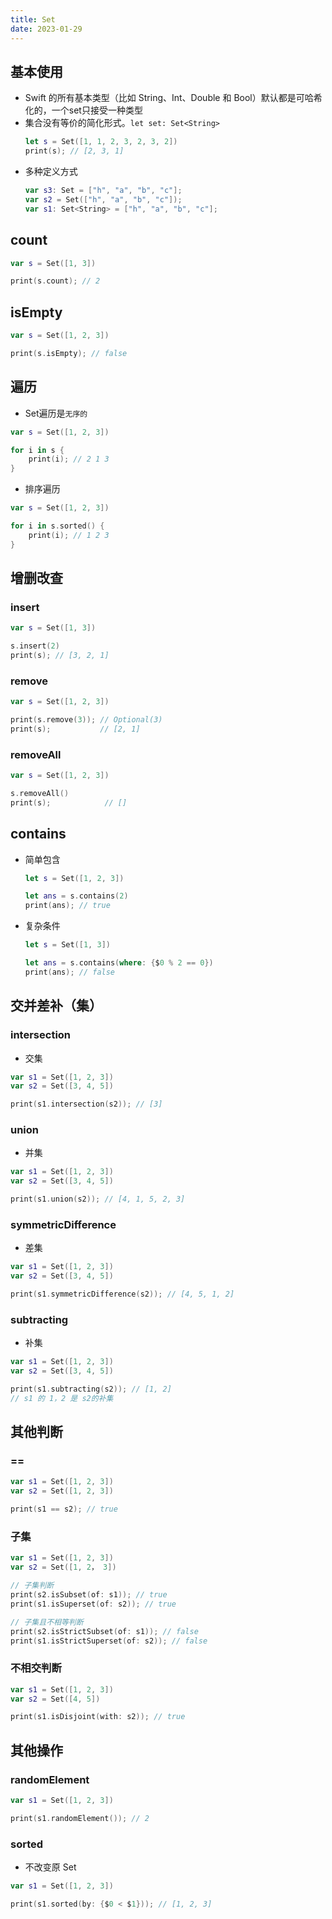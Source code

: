 ```yaml
---
title: Set
date: 2023-01-29
---
```

## 基本使用
* Swift 的所有基本类型（比如 String、Int、Double 和 Bool）默认都是可哈希化的，一个set只接受一种类型
* 集合没有等价的简化形式。`let set: Set<String>`
    ```swift
    let s = Set([1, 1, 2, 3, 2, 3, 2])
    print(s); // [2, 3, 1]
    ```
* 多种定义方式
    ```swift
    var s3: Set = ["h", "a", "b", "c"];
    var s2 = Set(["h", "a", "b", "c"]);
    var s1: Set<String> = ["h", "a", "b", "c"];
    ```
## count
```swift
var s = Set([1, 3])

print(s.count); // 2
```
## isEmpty
```swift
var s = Set([1, 2, 3])

print(s.isEmpty); // false
```
## 遍历
* Set遍历是`无序的`
```swift
var s = Set([1, 2, 3])

for i in s {
    print(i); // 2 1 3
}
```
* 排序遍历
```swift
var s = Set([1, 2, 3])

for i in s.sorted() {
    print(i); // 1 2 3
}
```
## 增删改查
### insert
```swift
var s = Set([1, 3])

s.insert(2)
print(s); // [3, 2, 1]
```
### remove
```swift
var s = Set([1, 2, 3])

print(s.remove(3)); // Optional(3)
print(s);           // [2, 1]
```
### removeAll
```swift
var s = Set([1, 2, 3])

s.removeAll()
print(s);            // []
```
## contains
* 简单包含
    ```swift
    let s = Set([1, 2, 3])

    let ans = s.contains(2)
    print(ans); // true
    ```
* 复杂条件
    ```swift
    let s = Set([1, 3])

    let ans = s.contains(where: {$0 % 2 == 0})
    print(ans); // false
    ```
## 交并差补（集）
### intersection
* 交集
```swift
var s1 = Set([1, 2, 3])
var s2 = Set([3, 4, 5])

print(s1.intersection(s2)); // [3]
```
### union
* 并集
```swift
var s1 = Set([1, 2, 3])
var s2 = Set([3, 4, 5])

print(s1.union(s2)); // [4, 1, 5, 2, 3]
```
### symmetricDifference
* 差集
```swift
var s1 = Set([1, 2, 3])
var s2 = Set([3, 4, 5])

print(s1.symmetricDifference(s2)); // [4, 5, 1, 2]
```
### subtracting
* 补集
```swift
var s1 = Set([1, 2, 3])
var s2 = Set([3, 4, 5])

print(s1.subtracting(s2)); // [1, 2]
// s1 的 1，2 是 s2的补集
```
## 其他判断
### ==
```swift
var s1 = Set([1, 2, 3])
var s2 = Set([1, 2, 3])

print(s1 == s2); // true
```
### 子集
```swift
var s1 = Set([1, 2, 3])
var s2 = Set([1, 2， 3])

// 子集判断
print(s2.isSubset(of: s1)); // true
print(s1.isSuperset(of: s2)); // true

// 子集且不相等判断
print(s2.isStrictSubset(of: s1)); // false
print(s1.isStrictSuperset(of: s2)); // false
```
### 不相交判断
```swift
var s1 = Set([1, 2, 3])
var s2 = Set([4, 5])

print(s1.isDisjoint(with: s2)); // true
```
## 其他操作
### randomElement
```swift
var s1 = Set([1, 2, 3])

print(s1.randomElement()); // 2
```
### sorted
* 不改变原 Set
```swift
var s1 = Set([1, 2, 3])

print(s1.sorted(by: {$0 < $1})); // [1, 2, 3]
```
